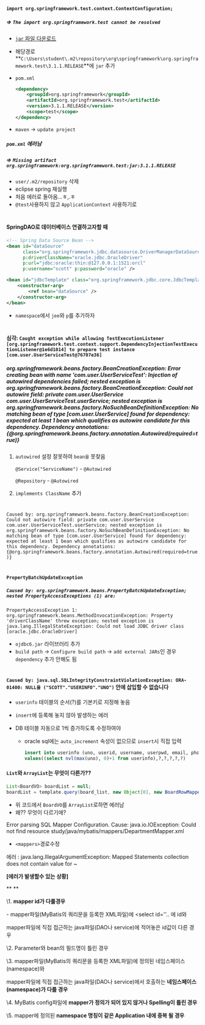 #### `import org.springframework.test.context.ContextConfiguration;`

##### => `The import org.springframework.test cannot be resolved`

- [`jar` 파일 다운로드](https://jar-download.com/artifacts/org.springframework/spring-test)

- 해당경로 **`C:\Users\student\.m2\repository\org\springframework\org.springframework.test\3.1.1.RELEASE`**에 `jar` 추가

- `pom.xml`

  ```xml
  <dependency>
      <groupId>org.springframework</groupId>
      <artifactId>org.springframework.test</artifactId>
      <version>3.1.1.RELEASE</version>
      <scope>test</scope>
  </dependency>
  ```

- `maven` -> `update project`

  

##### `pom.xml` 에러남

##### => `Missing artifact org.springframework:org.springframework.test:jar:3.1.1.RELEASE`

- `user/.m2/repository` 삭제
- eclipse spring 재실행
- 처음 에러로 돌아옴...ㅎ,.ㅎ
- `@test`사용하지 않고 `ApplicationContext` 사용하기로



#



#### SpringDAO로 데이터베이스 연결하고자할 때

```xml
<!-- Spring Data Source Bean -->
<bean id="dataSource"
      class="org.springframework.jdbc.datasource.DriverManagerDataSource"
      p:driverClassName="oracle.jdbc.OracleDriver" 
      p:url="jdbc:oracle:thin:@127.0.0.1:1521:orcl"
      p:username="scott" p:password="oracle" />

<bean id="jdbcTemplate" class="org.springframework.jdbc.core.JdbcTemplate">
    <constructor-arg>
        <ref bean="dataSource" />
    </constructor-arg>
</bean>
```

- `namespace`에서 `jee`와 `p`를 추가하자



#



#### 심각: `Caught exception while allowing TestExecutionListener [org.springframework.test.context.support.DependencyInjectionTestExecutionListener@1e6d1014] to prepare test instance [com.user.UserServiceTest@76707e36]`
##### org.springframework.beans.factory.BeanCreationException: Error creating bean with name 'com.user.UserServiceTest': Injection of autowired dependencies failed; nested exception is org.springframework.beans.factory.BeanCreationException: Could not autowire field: private com.user.UserService com.user.UserServiceTest.userService; nested exception is org.springframework.beans.factory.NoSuchBeanDefinitionException: No matching bean of type [com.user.UserService] found for dependency: expected at least 1 bean which qualifies as autowire candidate for this dependency. Dependency annotations: {@org.springframework.beans.factory.annotation.Autowired(required=true)}

1. `autowired` 설정 잘못하여 `bean을` 못찾음

   `@Service("ServiceName")` - `@Autowired`

   `@Repository` - `@Autowired`

2. `implements ClassName`  추가





#





`Caused by: org.springframework.beans.factory.BeanCreationException: Could not autowire field: private com.user.UserService com.user.UserServiceTest.userService; nested exception is org.springframework.beans.factory.NoSuchBeanDefinitionException: No matching bean of type [com.user.UserService] found for dependency: expected at least 1 bean which qualifies as autowire candidate for this dependency. Dependency annotations: {@org.springframework.beans.factory.annotation.Autowired(required=true)}`



#



#### `PropertyBatchUpdateException`

##### `Caused by: org.springframework.beans.PropertyBatchUpdateException; nested PropertyAccessExceptions (1) are:`
`PropertyAccessException 1: org.springframework.beans.MethodInvocationException: Property 'driverClassName' threw exception; nested exception is java.lang.IllegalStateException: Could not load JDBC driver class [oracle.jdbc.OracleDriver]`

- `ojdbc6.jar` 라이브러리 추가
- `build path` -> `Configure build path` ->  `add external JARs`인 경우 `dependency` 추가 안해도 됨



#



#### `Caused by: java.sql.SQLIntegrityConstraintViolationException: ORA-01400: NULL을 ("SCOTT"."USERINFO"."UNO")` 안에 삽입할 수 없습니다

- `userinfo` 테이블의 순서(?)를 기본키로 지정해 놓음

- `insert`에 등록해 놓지 않아 발생하는 에러

- DB 테이블 자동으로 1씩 증가하도록 수정하여야

  - oracle sql에는 `auto_increment` 속성이 없으므로 `insert`시 직접 입력

    ```sql
    insert into userinfo (uno, userid, username, userpwd, email, phone)
    values((select nvl(max(uno), 0)+1 from userinfo),?,?,?,?,?)
    ```

    

#### `List`와 `ArrayList`는 무엇이 다른가??

```java
List<BoardVO> boardList = null;
boardList = template.query(board_list, new Object[0], new BoardRowMapper());
```

- 위 코드에서 `BoardVO`를 `ArrayList`로하면 에러남
- 왜?? 무엇이 다르기에?



Error parsing SQL Mapper Configuration. Cause: java.io.IOException: Could not find resource study/java/mybatis/mappers/DepartmentMapper.xml

- `<mappers>`경로수정



에러 : java.lang.IllegalArgumentException: Mapped Statements collection does not contain value for ~



**[에러가 발생할수 있는 상황]**

**
**

\1. **mapper id가 다를경우**

  \- mapper파일(MyBatis의 쿼리문을 등록한 XML파일)에 <select id=''.. 에 id와 

   mapper파일에 직접 접근하는 java파일(DAO나 service)에 적어놓은 id값이 다른 경우 

\2. Parameter와 bean의 필드명이 틀린 경우

\3. mapper파일(MyBatis의 쿼리문을 등록한 XML파일)에 정의된 네임스페이스(namespace)와 

  mapper파일에 직접 접근하는 java파일(DAO나 service)에서 호출하는 **네임스페이스(namespace)가 다를 경우**

\4. MyBatis config파일에 **mapper가 정의가 되어 있지 않거나 Spelling이 틀린 경우**

\5. mapper에 정의된 **namespace 명칭이 같은 Application 내에 중복 될 경우**

